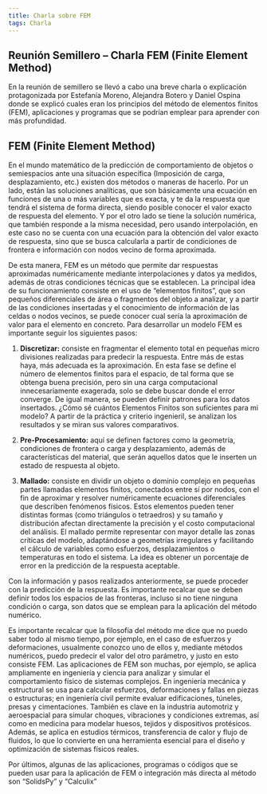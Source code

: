 ```yaml
---
title: Charla sobre FEM
tags: Charla
---
```


## Reunión Semillero – Charla FEM (Finite Element Method)
En la reunión de semillero se llevó a cabo una breve charla o explicación protagonizada por Estefanía Moreno, Alejandra Botero y Daniel Ospina donde se explicó cuales eran los principios del método de elementos finitos (FEM), aplicaciones y programas que se podrían emplear para aprender con más profundidad.

## FEM (Finite Element Method)
En el mundo matemático de la predicción de comportamiento de objetos o semiespacios ante una situación específica (Imposición de carga, desplazamiento, etc.) existen dos métodos o maneras de hacerlo. Por un lado, están las soluciones analíticas, que son básicamente una ecuación en funciones de una o más variables que es exacta, y te da la respuesta que tendrá el sistema de forma directa, siendo posible conocer el valor exacto de respuesta del elemento. Y por el otro lado se tiene la solución numérica, que también responde a la misma necesidad, pero usando interpolación, en este caso no se cuenta con una ecuación para la obtención del valor exacto de respuesta, sino que se busca calcularla a partir de condiciones de frontera e información con nodos vecino de forma aproximada.

De esta manera, FEM es un método que permite dar respuestas aproximadas numéricamente mediante interpolaciones y datos ya medidos, además de otras condiciones técnicas que se establecen. La principal idea de su funcionamiento consiste en el uso de “elementos finitos”, que son pequeños diferenciales de área o fragmentos del objeto a analizar, y a partir de las condiciones insertadas y el conocimiento de información de las celdas o nodos vecinos, se puede conocer cual sería la aproximación de valor para el elemento en concreto.
Para desarrollar un modelo FEM es importante seguir los siguientes pasos:

1.	**Discretizar:** consiste en fragmentar el elemento total en pequeñas micro divisiones realizadas para predecir la respuesta. Entre más de estas haya, más adecuada es la aproximación. En esta fase se define el número de elementos finitos para el espacio, de tal forma que se obtenga buena precisión, pero sin una carga computacional innecesariamente exagerada, solo se debe buscar donde el error converge. De igual manera, se pueden definir patrones para los datos insertados. ¿Cómo sé cuántos Elementos Finitos son suficientes para mi modelo? A partir de la práctica y criterio ingenieril, se analizan los resultados y se miran sus valores comparativos.

2.	**Pre-Procesamiento:** aquí se definen factores como la geometría, condiciones de frontera o carga y desplazamiento, además de características del material, que serán aquellos datos que le inserten un estado de respuesta al objeto.

3.	**Mallado:** consiste en dividir un objeto o dominio complejo en pequeñas partes llamadas elementos finitos, conectados entre sí por nodos, con el fin de aproximar y resolver numéricamente ecuaciones diferenciales que describen fenómenos físicos. Estos elementos pueden tener distintas formas (como triángulos o tetraedros) y su tamaño y distribución afectan directamente la precisión y el costo computacional del análisis. El mallado permite representar con mayor detalle las zonas críticas del modelo, adaptándose a geometrías irregulares y facilitando el cálculo de variables como esfuerzos, desplazamientos o temperaturas en todo el sistema. La idea es obtener un porcentaje de error en la predicción de la respuesta aceptable.

Con la información y pasos realizados anteriormente, se puede proceder con la predicción de la respuesta. Es importante recalcar que se deben definir todos los espacios de las fronteras, incluso si no tiene ninguna condición o carga, son datos que se emplean para la aplicación del método numérico.

Es importante recalcar que la filosofía del método me dice que no puedo saber todo al mismo tiempo, por ejemplo, en el caso de esfuerzos y deformaciones, usualmente conozco uno de ellos y, mediante métodos numéricos, puedo predecir el valor del otro parámetro, y justo en esto consiste FEM.
Las aplicaciones de FEM son muchas, por ejemplo, se aplica ampliamente en ingeniería y ciencia para analizar y simular el comportamiento físico de sistemas complejos. En ingeniería mecánica y estructural se usa para calcular esfuerzos, deformaciones y fallas en piezas o estructuras; en ingeniería civil permite evaluar edificaciones, túneles, presas y cimentaciones. También es clave en la industria automotriz y aeroespacial para simular choques, vibraciones y condiciones extremas, así como en medicina para modelar huesos, tejidos y dispositivos protésicos. Además, se aplica en estudios térmicos, transferencia de calor y flujo de fluidos, lo que lo convierte en una herramienta esencial para el diseño y optimización de sistemas físicos reales.

Por últimos, algunas de las aplicaciones, programas o códigos que se pueden usar para la aplicación de FEM o integración más directa al método son “SolidsPy” y “Calculix”
